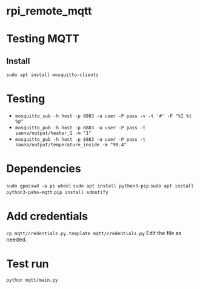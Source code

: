 # rpi_remote_mqtt

# Testing MQTT
## Install
`sudo apt install mosquitto-clients`

# Testing
- `mosquitto_sub -h host -p 8883 -u user -P pass -v -t '#' -F "%I %t %p"`
- `mosquitto_pub -h host -p 8883 -u user -P pass -t sauna/output/heater_1 -m "1"`
- `mosquitto_pub -h host -p 8883 -u user -P pass -t sauna/output/temperature_inside -m "99.4"`

# Dependencies
`sudo gpasswd -a pi wheel`
`sudo apt install python3-pip`
`sudo apt install python3-paho-mqtt`
`pip install sdnotify`

# Add credentials
`cp mqtt/credentials.py.template mqtt/credentials.py`
Edit the file as needed.

# Test run

`python mqtt/main.py`
